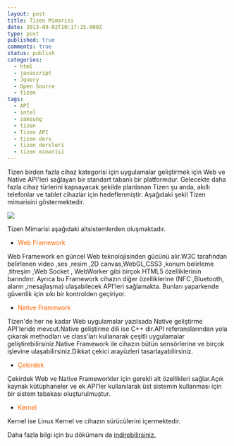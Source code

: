 ```yaml
---
layout: post
title: Tizen Mimarisi
date: 2013-09-02T10:17:15.000Z
type: post
published: true
comments: true
status: publish
categories:
  - html
  - javascript
  - Jquery
  - Open Source
  - tizen
tags:
  - API
  - intel
  - samsung
  - tizen
  - Tizen API
  - tizen ders
  - tizen dersleri
  - tizen mimarisi
---
```


Tizen birden fazla cihaz kategorisi için uygulamalar geliştirmek için Web ve Native API'leri sağlayan bir standart tabanlı bir platformdur. Gelecekte daha fazla cihaz türlerini kapsayacak şekilde planlanan Tizen şu anda, akıllı telefonlar ve tablet cihazlar için hedeflenmiştir. Aşağıdaki şekil Tizen mimarisini göstermektedir.

![](https://developer.tizen.org/sites/default/files/users/user-83/tizen_arch.png)

Tizen Mimarisi aşağıdaki altsistemlerden oluşmaktadır.

- <span style="color: #ff6600;">Web   Framework</span>

Web Framework en güncel Web teknolojisinden gücünü alır.W3C tarafından belirlenen video ,ses ,resim ,2D canvas,WebGL,CSS3 ,konum belirleme ,titreşim ,Web Socket , WebWorker gibi birçok HTML5 özelliklerinin barındırır. Ayrıca bu Framework cihazın diğer özelliklerine (NFC ,Bluetooth, alarm ,mesajlaşma) ulaşabilecek API'leri sağlamakta. Bunları yaparkende güvenlik için sıkı bir kontrolden geçiriyor.

- <span style="color: #ff6600;">Native Framework</span>

Tizen'de her ne kadar Web uygulamalar yazılsada Native geliştirme API'leride mevcut.Native geliştirme dili ise C++ dir.API referanslarından yola çıkarak methodları ve class'ları kullanarak çeşitli uygulamalar geliştirebilirsiniz.Native Framework ile cihazın bütün sensörlerine ve birçok işlevine ulaşabilirsiniz.Dikkat çekici arayüzleri tasarlayabilirsiniz.

- <span style="color: #ff6600;">Çekirdek</span>

Çekirdek Web ve Native Frameworkler için gerekli alt özellikleri sağlar.Açık kaynak kütüphaneler ve ek API'ler kullanılarak üst sistemin kullanması için bir sistem tabakası oluşturulmuştur.

- <span style="color: #ff6600;">Kernel</span>

Kernel ise Linux Kernel ve cihazın sürücülerini içermektedir.

Daha fazla bilgi için bu dökümanı da [indirebilirsiniz.](https://www.tizen.org/sites/default/files/tizen-architecture-linuxcollab.pdf)
